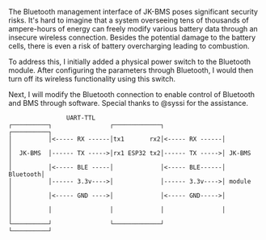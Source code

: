 The Bluetooth management interface of JK-BMS poses significant security risks. It's hard to imagine that a system overseeing tens of thousands of ampere-hours of energy can freely modify various battery data through an insecure wireless connection. Besides the potential damage to the battery cells, there is even a risk of battery overcharging leading to combustion.

To address this, I initially added a physical power switch to the Bluetooth module. After configuring the parameters through Bluetooth, I would then turn off its wireless functionality using this switch.



Next, I will modify the Bluetooth connection to enable control of Bluetooth and BMS through software. Special thanks to @syssi for the assistance.

```
                UART-TTL
┌──────────┐                ┌─────────────┐                ┌──────────┐
│          │<----- RX ------│tx1       rx2│<----- RX ------│          │
│  JK-BMS  │------ TX ----->│rx1 ESP32 tx2│------ TX ----->│ JK-BMS   │
│          │<----- BLE -----│             │<----- BLE------│ Bluetooth│
│          │------ 3.3v---->│             │------ 3.3v---->│ module   │
│          │<----- GND ---->│             │<----- GND----->│          │
│          │                │             │                │          │
└──────────┘                └─────────────┘                └──────────┘

```


